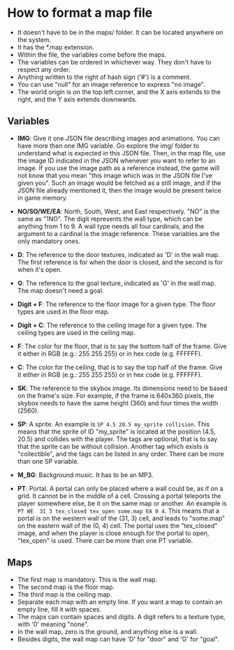 # How to format a map file

- It doesn't have to be in the maps/ folder. It can be located anywhere on the 
system.
- It has the \*.map extension.
- Within the file, the variables come before the maps.
- The variables can be ordered in whichever way. They don't have to respect any 
order.
- Anything written to the right of hash sign ('#') is a comment.
- You can use "null" for an image reference to express "no image".
- The world origin is on the top left corner, and the X axis extends to the 
right, and the Y axis extends downwards.

## Variables

- **IMG**: Give it one JSON file describing images and animations. 
You can have more than one IMG variable. Go explore the img/ folder to 
understand what is expected in this JSON file. Then, in the map file, use the 
image ID indicated in the JSON whenever you want to refer to an image. If you 
use the image path as a reference instead, the game will not know that you mean 
"this image which was in the JSON file I've given you". Such an image would be 
fetched as a still image, and if the JSON file already mentioned it, then the 
image would be present twice in game memory.

- **NO/SO/WE/EA**: North, South, West, and East respectively. "NO" is the same 
as "1NO". The digit represents the wall type, which can be anything from 1 to 
9\. A wall type needs all four cardinals, and the argument to a cardinal is the 
image reference. These variables are the only mandatory ones.

- **D**: The reference to the door textures, indicated as 'D' in the wall map. 
The first reference is for when the door is closed, and the second is for when 
it's open.

- **G**: The reference to the goal texture, indicated as 'G' in the wall map. 
The map doesn't need a goal.

- **Digit + F**: The reference to the floor image for a given type. The floor 
types are used in the floor map.

- **Digit + C**: The reference to the ceiling image for a given type. The 
ceiling types are used in the ceiling map.

- **F**: The color for the floor, that is to say the bottom half of the frame. 
Give it either in RGB (e.g.: 255 255 255) or in hex code (e.g. FFFFFF).

- **C**: The color for the ceiling, that is to say the top half of the frame. 
Give it either in RGB (e.g.: 255 255 255) or in hex code (e.g. FFFFFF).

- **SK**: The reference to the skybox image. Its dimensions need to be based on 
the frame's size. For example, if the frame is 640x360 pixels, the skybox needs 
to have the same height (360) and four times the width (2560).

- **SP**: A sprite. An example is `SP 4.5 20.5 my_sprite collision`. This means 
that the sprite of ID "my_sprite" is located at the position (4.5, 20.5) and 
collides with the player. The tags are optional, that is to say that the sprite 
can be without collision. Another tag which exists is "collectible", and the 
tags can be listed in any order. There can be more than one SP variable.

- **M_BG**: Background music. It has to be an MP3.

- **PT**: Portal. A portal can only be placed where a wall could be, as if on a 
grid. It cannot be in the middle of a cell. Crossing a portal teleports the 
player somewhere else, be it on the same map or another. An example is `PT WE 
31 3 tex_closed tex_open some.map EA 0 4`. This means that a portal is on the 
western wall of the (31, 3) cell, and leads to "some.map" on the eastern wall 
of the (0, 4) cell. The portal uses the "tex_closed" image, and when the player 
is close enough for the portal to open, "tex_open" is used. There can be more 
than one PT variable.

## Maps

- The first map is mandatory. This is the wall map.
- The second map is the floor map.
- The third map is the ceiling map.
- Separate each map with an empty line. If you want a map to contain an empty 
line, fill it with spaces.
- The maps can contain spaces and digits. A digit refers to a texture type, 
with '0' meaning "none".
- In the wall map, zero is the ground, and anything else is a wall.
- Besides digits, the wall map can have 'D' for "door" and 'G' for "goal".
